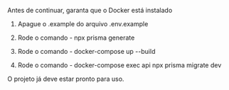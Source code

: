 Antes de continuar, garanta que o Docker está instalado

1. Apague o .example do arquivo .env.example

2. Rode o comando - npx prisma generate

3. Rode o comando - docker-compose up --build

4. Rode o comando - docker-compose exec api npx prisma migrate dev

O projeto já deve estar pronto para uso.